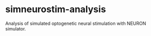 # simneurostim-analysis
Analysis of simulated optogenetic neural stimulation with NEURON simulator.
